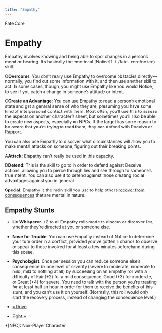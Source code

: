 ```yaml
---
title: "Empathy"
---
```

    
Fate Core

#  Empathy

Empathy involves knowing and being able to spot changes in a person’s mood or
bearing. It’s basically the emotional [Notice](../../fate-
core/notice) skill.

<span class="fate_font">O</span>**Overcome**: You don’t really use Empathy to overcome
obstacles directly—normally, you find out some information with it, and then
use another skill to act. In some cases, though, you might use Empathy like
you would Notice, to see if you catch a change in someone’s attitude or
intent.

<span class="fate_font">C</span>**Create an Advantage**: You can use Empathy to
read a person’s emotional state and get a general sense of who they are,
presuming you have some kind of interpersonal contact with them. Most often,
you’ll use this to assess the aspects on another character’s sheet, but
sometimes you’ll also be able to create new aspects, especially on NPCs. If
the target has some reason to be aware that you’re trying to read them, they
can defend with Deceive or Rapport.

You can also use Empathy to discover what circumstances will allow you to make
mental attacks on someone, figuring out their breaking points.

<span class="fate_font">A</span>**Attack**: Empathy can’t really be used in this
capacity.

<span class="fate_font">D</span>**Defend**: This is the skill to go to in order to
defend against Deceive actions, allowing you to pierce through lies and see
through to someone’s true intent. You can also use it to defend against those
creating social advantages against you in general.

**Special**: Empathy is the main skill you use to help others [recover from consequences](../../fate-core/conflicts) that are mental in nature.

## Empathy Stunts

  * **Lie Whisperer**. +2 to all Empathy rolls made to discern or discover lies, whether they’re directed at you or someone else.
  * **Nose for Trouble**. You can use Empathy instead of Notice to determine your turn order in a conflict, provided you’ve gotten a chance to observe or speak to those involved for at least a few minutes beforehand during this scene.
  * **Psychologist**. Once per session you can reduce someone else’s consequence by one level of severity (severe to moderate, moderate to mild, mild to nothing at all) by succeeding on an Empathy roll with a difficulty of Fair (+2) for a mild consequence, Good (+3) for moderate, or Great (+4) for severe. You need to talk with the person you’re treating for at least half an hour in order for them to receive the benefits of this stunt, and you can’t use it on yourself. (Normally, this roll would only start the recovery process, instead of changing the consequence level.)

  * [« Drive](/fate-core/drive)
  * [Fight »](/fate-core/fight)

  *[NPC]: Non-Player Character

